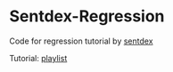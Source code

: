 # Sentdex-Regression
Code for regression tutorial by [sentdex](https://twitter.com/Sentdex)

Tutorial: [playlist](https://www.youtube.com/playlist?list=PLQVvvaa0QuDfKTOs3Keq_kaG2P55YRn5v)
